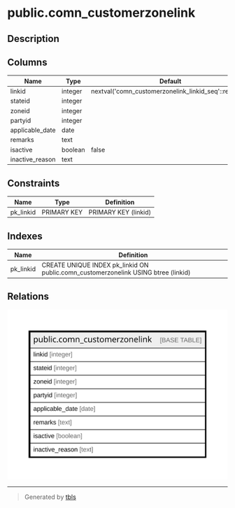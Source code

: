 # public.comn_customerzonelink

## Description

## Columns

| Name | Type | Default | Nullable | Children | Parents | Comment |
| ---- | ---- | ------- | -------- | -------- | ------- | ------- |
| linkid | integer | nextval('comn_customerzonelink_linkid_seq'::regclass) | false |  |  |  |
| stateid | integer |  | true |  |  |  |
| zoneid | integer |  | true |  |  |  |
| partyid | integer |  | true |  |  |  |
| applicable_date | date |  | true |  |  |  |
| remarks | text |  | true |  |  |  |
| isactive | boolean | false | true |  |  |  |
| inactive_reason | text |  | true |  |  |  |

## Constraints

| Name | Type | Definition |
| ---- | ---- | ---------- |
| pk_linkid | PRIMARY KEY | PRIMARY KEY (linkid) |

## Indexes

| Name | Definition |
| ---- | ---------- |
| pk_linkid | CREATE UNIQUE INDEX pk_linkid ON public.comn_customerzonelink USING btree (linkid) |

## Relations

![er](public.comn_customerzonelink.svg)

---

> Generated by [tbls](https://github.com/k1LoW/tbls)
